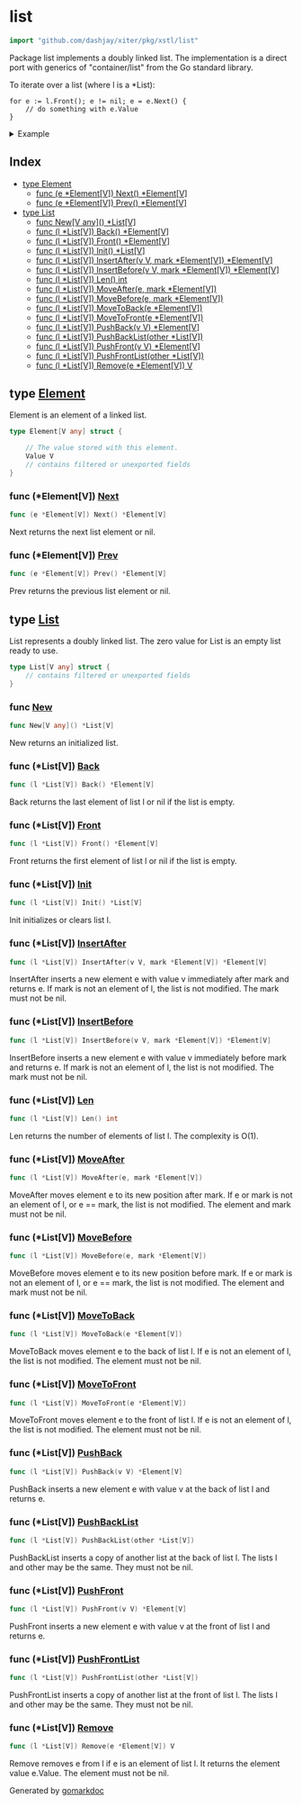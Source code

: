 <!-- Code generated by gomarkdoc. DO NOT EDIT -->

# list

```go
import "github.com/dashjay/xiter/pkg/xstl/list"
```

Package list implements a doubly linked list. The implementation is a direct port with generics of "container/list" from the Go standard library.

To iterate over a list \(where l is a \*List\):

```
for e := l.Front(); e != nil; e = e.Next() {
	// do something with e.Value
}
```

<details><summary>Example</summary>
<p>



```go
package main

import (
	"fmt"

	"github.com/dashjay/xiter/pkg/xstl/list"
)

func main() {
	// Create a new list and put some numbers in it.
	l := list.New[int]()
	e4 := l.PushBack(4)
	e1 := l.PushFront(1)
	l.InsertBefore(3, e4)
	l.InsertAfter(2, e1)

	// Iterate through list and print its contents.
	for e := l.Front(); e != nil; e = e.Next() {
		fmt.Println(e.Value)
	}

}
```

#### Output

```
1
2
3
4
```

</p>
</details>

## Index

- [type Element](<#Element>)
  - [func \(e \*Element\[V\]\) Next\(\) \*Element\[V\]](<#Element[V].Next>)
  - [func \(e \*Element\[V\]\) Prev\(\) \*Element\[V\]](<#Element[V].Prev>)
- [type List](<#List>)
  - [func New\[V any\]\(\) \*List\[V\]](<#New>)
  - [func \(l \*List\[V\]\) Back\(\) \*Element\[V\]](<#List[V].Back>)
  - [func \(l \*List\[V\]\) Front\(\) \*Element\[V\]](<#List[V].Front>)
  - [func \(l \*List\[V\]\) Init\(\) \*List\[V\]](<#List[V].Init>)
  - [func \(l \*List\[V\]\) InsertAfter\(v V, mark \*Element\[V\]\) \*Element\[V\]](<#List[V].InsertAfter>)
  - [func \(l \*List\[V\]\) InsertBefore\(v V, mark \*Element\[V\]\) \*Element\[V\]](<#List[V].InsertBefore>)
  - [func \(l \*List\[V\]\) Len\(\) int](<#List[V].Len>)
  - [func \(l \*List\[V\]\) MoveAfter\(e, mark \*Element\[V\]\)](<#List[V].MoveAfter>)
  - [func \(l \*List\[V\]\) MoveBefore\(e, mark \*Element\[V\]\)](<#List[V].MoveBefore>)
  - [func \(l \*List\[V\]\) MoveToBack\(e \*Element\[V\]\)](<#List[V].MoveToBack>)
  - [func \(l \*List\[V\]\) MoveToFront\(e \*Element\[V\]\)](<#List[V].MoveToFront>)
  - [func \(l \*List\[V\]\) PushBack\(v V\) \*Element\[V\]](<#List[V].PushBack>)
  - [func \(l \*List\[V\]\) PushBackList\(other \*List\[V\]\)](<#List[V].PushBackList>)
  - [func \(l \*List\[V\]\) PushFront\(v V\) \*Element\[V\]](<#List[V].PushFront>)
  - [func \(l \*List\[V\]\) PushFrontList\(other \*List\[V\]\)](<#List[V].PushFrontList>)
  - [func \(l \*List\[V\]\) Remove\(e \*Element\[V\]\) V](<#List[V].Remove>)


<a name="Element"></a>
## type [Element](<https://github.com/dashjay/xiter/blob/main/pkg/xstl/list/list.go#L16-L29>)

Element is an element of a linked list.

```go
type Element[V any] struct {

    // The value stored with this element.
    Value V
    // contains filtered or unexported fields
}
```

<a name="Element[V].Next"></a>
### func \(\*Element\[V\]\) [Next](<https://github.com/dashjay/xiter/blob/main/pkg/xstl/list/list.go#L32>)

```go
func (e *Element[V]) Next() *Element[V]
```

Next returns the next list element or nil.

<a name="Element[V].Prev"></a>
### func \(\*Element\[V\]\) [Prev](<https://github.com/dashjay/xiter/blob/main/pkg/xstl/list/list.go#L40>)

```go
func (e *Element[V]) Prev() *Element[V]
```

Prev returns the previous list element or nil.

<a name="List"></a>
## type [List](<https://github.com/dashjay/xiter/blob/main/pkg/xstl/list/list.go#L49-L52>)

List represents a doubly linked list. The zero value for List is an empty list ready to use.

```go
type List[V any] struct {
    // contains filtered or unexported fields
}
```

<a name="New"></a>
### func [New](<https://github.com/dashjay/xiter/blob/main/pkg/xstl/list/list.go#L63>)

```go
func New[V any]() *List[V]
```

New returns an initialized list.

<a name="List[V].Back"></a>
### func \(\*List\[V\]\) [Back](<https://github.com/dashjay/xiter/blob/main/pkg/xstl/list/list.go#L78>)

```go
func (l *List[V]) Back() *Element[V]
```

Back returns the last element of list l or nil if the list is empty.

<a name="List[V].Front"></a>
### func \(\*List\[V\]\) [Front](<https://github.com/dashjay/xiter/blob/main/pkg/xstl/list/list.go#L70>)

```go
func (l *List[V]) Front() *Element[V]
```

Front returns the first element of list l or nil if the list is empty.

<a name="List[V].Init"></a>
### func \(\*List\[V\]\) [Init](<https://github.com/dashjay/xiter/blob/main/pkg/xstl/list/list.go#L55>)

```go
func (l *List[V]) Init() *List[V]
```

Init initializes or clears list l.

<a name="List[V].InsertAfter"></a>
### func \(\*List\[V\]\) [InsertAfter](<https://github.com/dashjay/xiter/blob/main/pkg/xstl/list/list.go#L170>)

```go
func (l *List[V]) InsertAfter(v V, mark *Element[V]) *Element[V]
```

InsertAfter inserts a new element e with value v immediately after mark and returns e. If mark is not an element of l, the list is not modified. The mark must not be nil.

<a name="List[V].InsertBefore"></a>
### func \(\*List\[V\]\) [InsertBefore](<https://github.com/dashjay/xiter/blob/main/pkg/xstl/list/list.go#L159>)

```go
func (l *List[V]) InsertBefore(v V, mark *Element[V]) *Element[V]
```

InsertBefore inserts a new element e with value v immediately before mark and returns e. If mark is not an element of l, the list is not modified. The mark must not be nil.

<a name="List[V].Len"></a>
### func \(\*List\[V\]\) [Len](<https://github.com/dashjay/xiter/blob/main/pkg/xstl/list/list.go#L67>)

```go
func (l *List[V]) Len() int
```

Len returns the number of elements of list l. The complexity is O\(1\).

<a name="List[V].MoveAfter"></a>
### func \(\*List\[V\]\) [MoveAfter](<https://github.com/dashjay/xiter/blob/main/pkg/xstl/list/list.go#L213>)

```go
func (l *List[V]) MoveAfter(e, mark *Element[V])
```

MoveAfter moves element e to its new position after mark. If e or mark is not an element of l, or e == mark, the list is not modified. The element and mark must not be nil.

<a name="List[V].MoveBefore"></a>
### func \(\*List\[V\]\) [MoveBefore](<https://github.com/dashjay/xiter/blob/main/pkg/xstl/list/list.go#L203>)

```go
func (l *List[V]) MoveBefore(e, mark *Element[V])
```

MoveBefore moves element e to its new position before mark. If e or mark is not an element of l, or e == mark, the list is not modified. The element and mark must not be nil.

<a name="List[V].MoveToBack"></a>
### func \(\*List\[V\]\) [MoveToBack](<https://github.com/dashjay/xiter/blob/main/pkg/xstl/list/list.go#L192>)

```go
func (l *List[V]) MoveToBack(e *Element[V])
```

MoveToBack moves element e to the back of list l. If e is not an element of l, the list is not modified. The element must not be nil.

<a name="List[V].MoveToFront"></a>
### func \(\*List\[V\]\) [MoveToFront](<https://github.com/dashjay/xiter/blob/main/pkg/xstl/list/list.go#L181>)

```go
func (l *List[V]) MoveToFront(e *Element[V])
```

MoveToFront moves element e to the front of list l. If e is not an element of l, the list is not modified. The element must not be nil.

<a name="List[V].PushBack"></a>
### func \(\*List\[V\]\) [PushBack](<https://github.com/dashjay/xiter/blob/main/pkg/xstl/list/list.go#L151>)

```go
func (l *List[V]) PushBack(v V) *Element[V]
```

PushBack inserts a new element e with value v at the back of list l and returns e.

<a name="List[V].PushBackList"></a>
### func \(\*List\[V\]\) [PushBackList](<https://github.com/dashjay/xiter/blob/main/pkg/xstl/list/list.go#L222>)

```go
func (l *List[V]) PushBackList(other *List[V])
```

PushBackList inserts a copy of another list at the back of list l. The lists l and other may be the same. They must not be nil.

<a name="List[V].PushFront"></a>
### func \(\*List\[V\]\) [PushFront](<https://github.com/dashjay/xiter/blob/main/pkg/xstl/list/list.go#L145>)

```go
func (l *List[V]) PushFront(v V) *Element[V]
```

PushFront inserts a new element e with value v at the front of list l and returns e.

<a name="List[V].PushFrontList"></a>
### func \(\*List\[V\]\) [PushFrontList](<https://github.com/dashjay/xiter/blob/main/pkg/xstl/list/list.go#L231>)

```go
func (l *List[V]) PushFrontList(other *List[V])
```

PushFrontList inserts a copy of another list at the front of list l. The lists l and other may be the same. They must not be nil.

<a name="List[V].Remove"></a>
### func \(\*List\[V\]\) [Remove](<https://github.com/dashjay/xiter/blob/main/pkg/xstl/list/list.go#L135>)

```go
func (l *List[V]) Remove(e *Element[V]) V
```

Remove removes e from l if e is an element of list l. It returns the element value e.Value. The element must not be nil.

Generated by [gomarkdoc](<https://github.com/princjef/gomarkdoc>)
